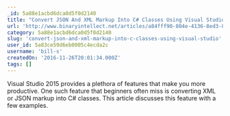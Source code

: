 ```yaml
---
_id: 5a88e1acbd6dca0d5f0d2140
title: "Convert JSON And XML Markup Into C# Classes Using Visual Studio"
url: 'http://www.binaryintellect.net/articles/a84fff90-804e-4136-8ed3-85ea2f674efd.aspx'
category: 5a88e1acbd6dca0d5f0d2140
slug: 'convert-json-and-xml-markup-into-c-classes-using-visual-studio'
user_id: 5a83ce59d6eb0005c4ecda2c
username: 'bill-s'
createdOn: '2016-11-26T20:01:34.000Z'
tags: []
---
```


Visual Studio 2015 provides a plethora of features that make you more productive. One such feature that beginners often miss is converting XML or JSON markup into C# classes. This article discusses this feature with a few examples.

